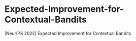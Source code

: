 # Expected-Improvement-for-Contextual-Bandits
[NeurIPS 2022] Expected Improvement for Contextual Bandits
